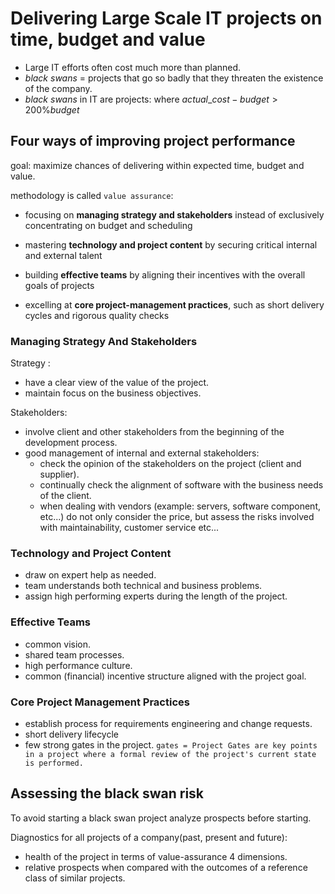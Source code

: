 # Delivering Large Scale IT projects on time, budget and value

+ Large IT efforts often cost much more than planned.
+ *black swans* = projects that go so badly that they threaten the existence of the company.
+ *black swans* in IT are projects: where $actual\_cost - budget > 200\% budget$

## Four ways of improving project performance

goal: maximize chances of delivering within expected time, budget and value.

methodology is called `value assurance`:
+ focusing on **managing strategy and stakeholders** instead of exclusively concentrating on budget and scheduling

+ mastering **technology and project content** by securing critical internal and external talent

+ building **effective teams** by aligning their incentives with the overall goals of projects

+ excelling at **core project-management practices**, such as short delivery cycles and rigorous quality checks

### Managing Strategy And Stakeholders
Strategy :
+ have a clear view of the value of the project.
+ maintain focus on the business objectives.

Stakeholders:
+ involve client and other stakeholders from the beginning of the development process.
+ good management of internal and external stakeholders:
  + check the opinion of the stakeholders on the project (client and supplier).
  + continually check the alignment of software with the business needs of the client.
  + when dealing with vendors (example: servers, software component, etc...) do not only consider the price, but assess the risks involved with maintainability, customer service etc...

### Technology and Project Content
+ draw on expert help as needed.
+ team understands both technical and business problems.
+ assign high performing experts during the length of the project.

### Effective Teams
+ common vision.
+ shared team processes.
+ high performance culture.
+ common (financial) incentive structure aligned with the project goal.


### Core Project Management Practices
+ establish process for requirements engineering and change requests.
+ short delivery lifecycle
+ few strong gates in the project. `gates = Project Gates are key points in a project where a formal review of the project's current state is performed.`

## Assessing the black swan risk
To avoid starting a black swan project analyze prospects before starting.

Diagnostics for all projects of a company(past, present and future):
+ health of the project in terms of value-assurance 4 dimensions.
+ relative prospects when compared with the outcomes of a reference class of similar projects.
